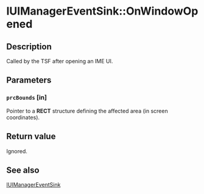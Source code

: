 # IUIManagerEventSink::OnWindowOpened

## Description

Called by the TSF after opening an IME UI.

## Parameters

### `prcBounds` [in]

Pointer to a **RECT** structure defining the affected area (in screen coordinates).

## Return value

Ignored.

## See also

[IUIManagerEventSink](https://learn.microsoft.com/windows/desktop/api/ctffunc/nn-ctffunc-iuimanagereventsink)